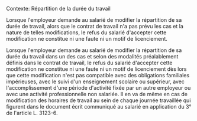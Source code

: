 Contexte: Répartition de la durée du travail

Lorsque l'employeur demande au salarié de modifier la répartition de sa durée de travail, alors que le contrat de travail n'a pas prévu les cas et la nature de telles modifications, le refus du salarié d'accepter cette modification ne constitue ni une faute ni un motif de licenciement.

Lorsque l'employeur demande au salarié de modifier la répartition de sa durée du travail dans un des cas et selon des modalités préalablement définis dans le contrat de travail, le refus du salarié d'accepter cette modification ne constitue ni une faute ni un motif de licenciement dès lors que cette modification n'est pas compatible avec des obligations familiales impérieuses, avec le suivi d'un enseignement scolaire ou supérieur, avec l'accomplissement d'une période d'activité fixée par un autre employeur ou avec une activité professionnelle non salariée. Il en va de même en cas de modification des horaires de travail au sein de chaque journée travaillée qui figurent dans le document écrit communiqué au salarié en application du 3° de l'article L. 3123-6.